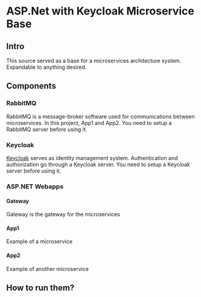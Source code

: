 # ASP.Net with Keycloak Microservice Base

## Intro
This source served as a base for a microservices architecture system. Expandable to anything desired.

## Components

### RabbitMQ
RabbitMQ is a message-broker software used for communications between microservices. In this project, App1 and App2. You need to setup a RabbitMQ server before using it.

### Keycloak
[Keycloak](https://www.keycloak.org/) serves as identity management system. Authentication and authorization go through a Keycloak server. You need to setup a Keycloak server before using it.

### ASP.NET Webapps
#### Gateway
Gateway is the gateway for the microservices
#### App1
Example of a microservice
#### App2 
Example of another microservice

## How to run them?

